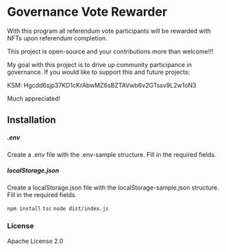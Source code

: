 # Governance Vote Rewarder

With this program all referendum vote participants will be rewarded with NFTs upon referendum completion.

This project is open-source and your contributions more than welcome!!!

My goal with this project is to drive up community participance in governance. If you would like to support this and future projects:

KSM: Hgcdd6sjp37KD1cKrAbwMZ6sBZTAVwb6v2GTssv9L2w1oN3

Much appreciated!


## Installation

##### .env
Create a .env file with the .env-sample structure. Fill in the required fields.

##### localStorage.json
Create a localStorage.json file with the localStorage-sample.json structure. Fill in the required fields.

```npm install```
```tsc```
```node dist/index.js```
### License
Apache License 2.0